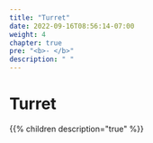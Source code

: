```yaml
---
title: "Turret"
date: 2022-09-16T08:56:14-07:00
weight: 4
chapter: true
pre: "<b>- </b>"
description: " "
---
```


# Turret

{{% children description="true" %}}